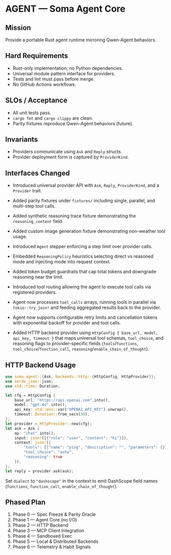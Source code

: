 # AGENT — Soma Agent Core

## Mission
Provide a portable Rust agent runtime mirroring Qwen-Agent behaviors.

## Hard Requirements
- Rust-only implementation; no Python dependencies.
- Universal module pattern interface for providers.
- Tests and lint must pass before merge.
- No GitHub Actions workflows.

## SLOs / Acceptance
- All unit tests pass.
- `cargo fmt` and `cargo clippy` are clean.
- Parity fixtures reproduce Qwen-Agent behaviors (future).

## Invariants
- Providers communicate using `Ask` and `Reply` structs.
- Provider deployment form is captured by `ProviderKind`.

## Interfaces Changed
- Introduced universal provider API with `Ask`, `Reply`, `ProviderKind`, and a `Provider` trait.
- Added parity fixtures under `fixtures/` including single, parallel, and multi-step tool calls.
- Added synthetic reasoning trace fixture demonstrating the `reasoning_content` field.
- Added custom image generation fixture demonstrating non-weather tool usage.
- Introduced `Agent` stepper enforcing a step limit over provider calls.
- Embedded `ReasoningPolicy` heuristics selecting direct vs reasoned mode and injecting mode into request context.
- Added token budget guardrails that cap total tokens and downgrade reasoning near the limit.
- Introduced tool routing allowing the agent to execute tool calls via registered providers.
 - Agent now processes `tool_calls` arrays, running tools in parallel via `tokio::try_join!` and feeding aggregated results back to the provider.

- Agent now supports configurable retry limits and cancellation tokens with exponential backoff for provider and tool calls.
- Added HTTP backend provider using `HttpConfig { base_url, model, api_key, timeout }` that maps universal tool schemas,
  `tool_choice`, and reasoning flags to provider-specific fields (`tools`/`functions`, `tool_choice`/`function_call`,
  `reasoning`/`enable_chain_of_thought`).

## HTTP Backend Usage
```rust
use soma_agent::{Ask, backends::http::{HttpConfig, HttpProvider}};
use serde_json::json;
use std::time::Duration;

let cfg = HttpConfig {
    base_url: "https://api.openai.com".into(),
    model: "gpt-4o".into(),
    api_key: std::env::var("OPENAI_API_KEY").unwrap(),
    timeout: Duration::from_secs(30),
};
let provider = HttpProvider::new(cfg);
let ask = Ask {
    op: "chat".into(),
    input: json!([{"role": "user", "content": "hi"}]),
    context: json!({
        "tools": [{"name": "ping", "description": "", "parameters": {}}],
        "tool_choice": "auto",
        "reasoning": true
    }),
};
let reply = provider.ask(ask);
```
Set `dialect` to `"dashscope"` in the context to emit DashScope field names
(`functions`, `function_call`, `enable_chain_of_thought`).

## Phased Plan
1) Phase 0 — Spec Freeze & Parity Oracle
2) Phase 1 — Agent Core (no I/O)
3) Phase 2 — HTTP Backend
4) Phase 3 — MCP Client Integration
5) Phase 4 — Sandboxed Exec
6) Phase 5 — Local & Distributed Backends
7) Phase 6 — Telemetry & Habit Signals
